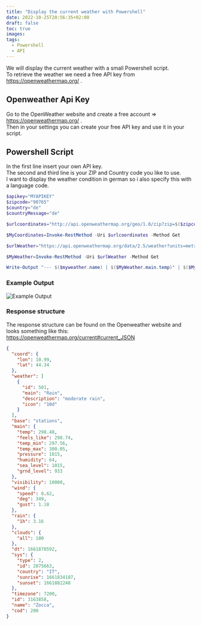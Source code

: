 ```yaml
---
title: "Display the current weather with Powershell"
date: 2022-10-25T20:56:35+02:00
draft: false
toc: true
images:
tags:
  - Powershell
  - API
---
```


We will display the current weather with a small Powershell script.  
To retrieve the weather we need a free API key from <https://openweathermap.org/> .

## Openweather Api Key

Go to the OpenWeather website and create a free account => <https://openweathermap.org/> .  
Then in your settings you can create your free API key and use it in your script.  

## Powershell Script

In the first line insert your own API key.  
The second and third line is your ZIP and Country code you like to use.  
I want to display the weather condition in german so i also specify this with a language code.

````powershell
$apikey="MYAPIKEY"
$zipcode="90765"
$country="de"
$countryMessage="de"

$urlcoordinates="http://api.openweathermap.org/geo/1.0/zip?zip=$($zipcode),$($country)&appid=$($apikey)"

$MyCoordinates=Invoke-RestMethod -Uri $urlcoordinates -Method Get

$urlWeather="https://api.openweathermap.org/data/2.5/weather?units=metric&lat=$($MyCoordinates.lat)&lon=$($MyCoordinates.lon)&appid=$($apikey)&lang=$($countryMessage)"

$MyWeather=Invoke-RestMethod -Uri $urlWeather -Method Get

Write-Output "--- $($myweather.name) | $($MyWeather.main.temp)° | $($MyWeather.weather.description) ---"
````

### Example Output

![Example Output](/weather1.png)

### Response structure

The response structure can be found on the Openweather website and looks something like this:
<https://openweathermap.org/current#current_JSON>

````json
{
  "coord": {
    "lon": 10.99,
    "lat": 44.34
  },
  "weather": [
    {
      "id": 501,
      "main": "Rain",
      "description": "moderate rain",
      "icon": "10d"
    }
  ],
  "base": "stations",
  "main": {
    "temp": 298.48,
    "feels_like": 298.74,
    "temp_min": 297.56,
    "temp_max": 300.05,
    "pressure": 1015,
    "humidity": 64,
    "sea_level": 1015,
    "grnd_level": 933
  },
  "visibility": 10000,
  "wind": {
    "speed": 0.62,
    "deg": 349,
    "gust": 1.18
  },
  "rain": {
    "1h": 3.16
  },
  "clouds": {
    "all": 100
  },
  "dt": 1661870592,
  "sys": {
    "type": 2,
    "id": 2075663,
    "country": "IT",
    "sunrise": 1661834187,
    "sunset": 1661882248
  },
  "timezone": 7200,
  "id": 3163858,
  "name": "Zocca",
  "cod": 200
}                     
````
